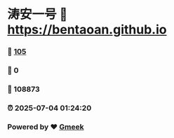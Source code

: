 # 涛安一号 :link: https://bentaoan.github.io 
### :page_facing_up: [105](https://bentaoan.github.io/tag.html) 
### :speech_balloon: 0 
### :hibiscus: 108873 
### :alarm_clock: 2025-07-04 01:24:20 
### Powered by :heart: [Gmeek](https://github.com/Meekdai/Gmeek)
